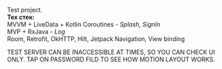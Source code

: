 Test project.<br>
<b>Тех стек:</b> <br>
MVVM + LiveData + Kotlin Coroutines - <i>Splash, SignIn</i><br>
MVP + RxJava - <i>Log</i><br>
Room, Retrofit, OkHTTP, Hilt, Jetpack Navigation, View binding<br>
 
TEST SERVER CAN BE INACCESSIBLE AT TIMES, SO YOU CAN CHECK UI ONLY. TAP ON PASSWORD FILD TO SEE HOW MOTION LAYOUT WORKS.
